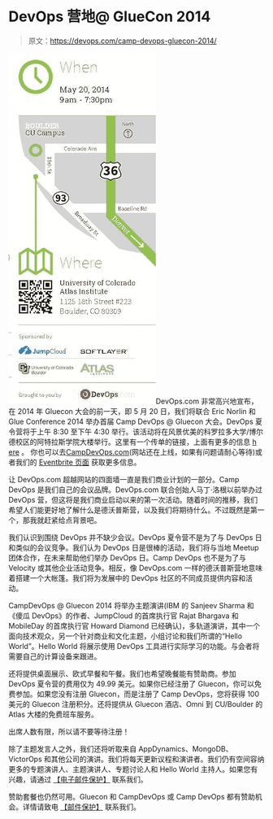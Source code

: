 # DevOps 营地@ GlueCon 2014

> 原文：<https://devops.com/camp-devops-gluecon-2014/>

![campdetails](img/164e84c61716f08c8138f47ffb70f212.png)DevOps.com 非常高兴地宣布，在 2014 年 Gluecon 大会的前一天，即 5 月 20 日，我们将联合 Eric Norlin 和 Glue Conference 2014 举办首届 Camp DevOps @ Gluecon 大会。DevOps 夏令营将于上午 8:30 至下午 4:30 举行。该活动将在风景优美的科罗拉多大学/博尔德校区的阿特拉斯学院大楼举行。这里有一个传单的链接，上面有更多的信息 [h](https://devops.com/wp-content/uploads/2014/04/DevOps-2014-Glue-Conference-Flyer-v1-3-3.pdf)  [ere](https://devops.com/wp-content/uploads/2014/04/DevOps-2014-Glue-Conference-Flyer-v1-3-3.pdf) 。 你也可以去[CampDevOps.com](http://www.campdevops.com)(网站还在上线，如果有问题请耐心等待)或者我们的 [ Eventbrite 页面](https://www.eventbrite.com/e/devopscom-presents-camp-devops-gluecon-tickets-11115429549) 获取更多信息。

让 DevOps.com 超越网站的四面墙一直是我们商业计划的一部分。Camp DevOps 是我们自己的会议品牌。DevOps.com 联合创始人马丁·洛根以前举办过 DevOps 营，但这将是我们商业启动以来的第一次活动。随着时间的推移，我们希望人们能更好地了解什么是德沃普斯营，以及我们将期待什么。不过既然是第一个，那我就赶紧给点背景吧。

我们认识到围绕 DevOps 并不缺少会议。DevOps 夏令营不是为了与 DevOps 日和类似的会议竞争。我们认为 DevOps 日是很棒的活动，我们将与当地 Meetup 团体合作，在未来帮助他们举办 DevOps 日。Camp DevOps 也不是为了与 Velocity 或其他企业活动竞争。相反，像 DevOps.com 一样的德沃普斯营地意味着搭建一个大帐篷。我们将为发展中的 DevOps 社区的不同成员提供内容和活动。

CampDevOps @ Gluecon 2014 将举办主题演讲(IBM 的 Sanjeev Sharma 和《傻瓜 DevOps》的作者、JumpCloud 的首席执行官 Rajat Bhargava 和 MobileDay 的首席执行官 Howard Diamond 已经确认)，多轨道演讲，其中一个面向技术观众，另一个针对商业和文化主题，小组讨论和我们所谓的“Hello World”。Hello World 将展示使用 DevOps 工具进行实际学习的功能。与会者将需要自己的计算设备来跟进。

还将提供桌面展示、欧式早餐和午餐。我们也希望晚餐能有赞助商。参加 DevOps 夏令营的费用仅为 49.99 美元。如果你已经注册了 Gluecon，你可以免费参加。如果您没有注册 Gluecon，而是注册了 Camp DevOps，您将获得 100 美元的 Gluecon 注册积分。还将提供从 Gluecon 酒店、Omni 到 CU/Boulder 的 Atlas 大楼的免费班车服务。

出席人数有限，所以请不要等待注册！

除了主题发言人之外，我们还将听取来自 AppDynamics、MongoDB、VictorOps 和其他公司的演讲。我们将每天更新议程和演讲者。我们仍有空间容纳更多的专题演讲人、主题演讲人、专题讨论人和 Hello World 主持人。如果您有兴趣，请通过 [【电子邮件保护】](/cdn-cgi/l/email-protection#45262428352120332a3536052120332a35366b262a28) 联系我们。

赞助套餐也仍然可用。Gluecon 和 CampDevOps 或 Camp DevOps 都有赞助机会。详情请致电 [【邮件保护】](/cdn-cgi/l/email-protection#4724262a37232231283734072322312837346924282a) 联系我们。